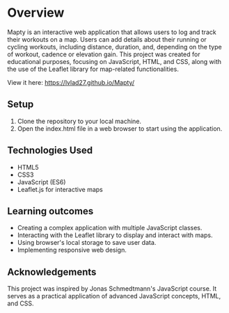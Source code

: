 # Overview
Mapty is an interactive web application that allows users to log and track their workouts on a map. Users can add details about their running or cycling workouts, including distance, duration, and, depending on the type of workout, cadence or elevation gain. This project was created for educational purposes, focusing on JavaScript, HTML, and CSS, along with the use of the Leaflet library for map-related functionalities.

View it here: https://lvlad27.github.io/Mapty/

## Setup
1. Clone the repository to your local machine.
2. Open the index.html file in a web browser to start using the application.

## Technologies Used
- HTML5
- CSS3
- JavaScript (ES6)
- Leaflet.js for interactive maps

## Learning outcomes
- Creating a complex application with multiple JavaScript classes.
- Interacting with the Leaflet library to display and interact with maps.
- Using browser's local storage to save user data.
- Implementing responsive web design.

## Acknowledgements
This project was inspired by Jonas Schmedtmann's JavaScript course. It serves as a practical application of advanced JavaScript concepts, HTML, and CSS.

